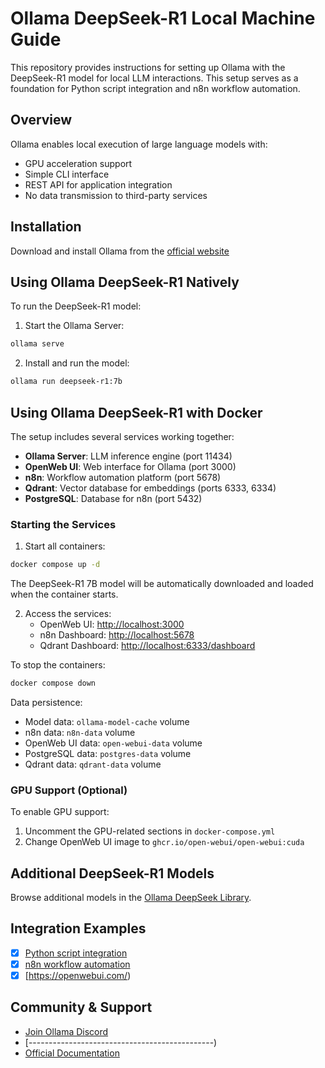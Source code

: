 # Ollama DeepSeek-R1 Local Machine Guide

This repository provides instructions for setting up Ollama with the DeepSeek-R1 model for local LLM interactions. This setup serves as a foundation for Python script integration and n8n workflow automation.

## Overview

Ollama enables local execution of large language models with:

- GPU acceleration support
- Simple CLI interface
- REST API for application integration
- No data transmission to third-party services

## Installation

Download and install Ollama from the [official website](https://ollama.ai)

## Using Ollama DeepSeek-R1 Natively

To run the DeepSeek-R1 model:

1. Start the Ollama Server:

```bash
ollama serve
```

2. Install and run the model:

```bash
ollama run deepseek-r1:7b
```

## Using Ollama DeepSeek-R1 with Docker

The setup includes several services working together:

- **Ollama Server**: LLM inference engine (port 11434)
- **OpenWeb UI**: Web interface for Ollama (port 3000)
- **n8n**: Workflow automation platform (port 5678)
- **Qdrant**: Vector database for embeddings (ports 6333, 6334)
- **PostgreSQL**: Database for n8n (port 5432)

### Starting the Services

1. Start all containers:

```bash
docker compose up -d
```

The DeepSeek-R1 7B model will be automatically downloaded and loaded when the container starts.

2. Access the services:
   - OpenWeb UI: <http://localhost:3000>
   - n8n Dashboard: <http://localhost:5678>
   - Qdrant Dashboard: <http://localhost:6333/dashboard>

To stop the containers:

```bash
docker compose down
```

Data persistence:

- Model data: `ollama-model-cache` volume
- n8n data: `n8n-data` volume
- OpenWeb UI data: `open-webui-data` volume
- PostgreSQL data: `postgres-data` volume
- Qdrant data: `qdrant-data` volume

### GPU Support (Optional)

To enable GPU support:

1. Uncomment the GPU-related sections in `docker-compose.yml`
2. Change OpenWeb UI image to `ghcr.io/open-webui/open-webui:cuda`

## Additional DeepSeek-R1 Models

Browse additional models in the [Ollama DeepSeek Library](https://ollama.com/library/deepseek-r1).

## Integration Examples

- [X] [Python script integration](./python/README.md)
- [x] [n8n workflow automation](./n8n/README.md)
- [x] [https://openwebui.com/)

## Community & Support

- [Join Ollama Discord](https://discord.gg/ollama)
- [----------------------------------------------)
- [Official Documentation](https://ollama.ai/docs)

